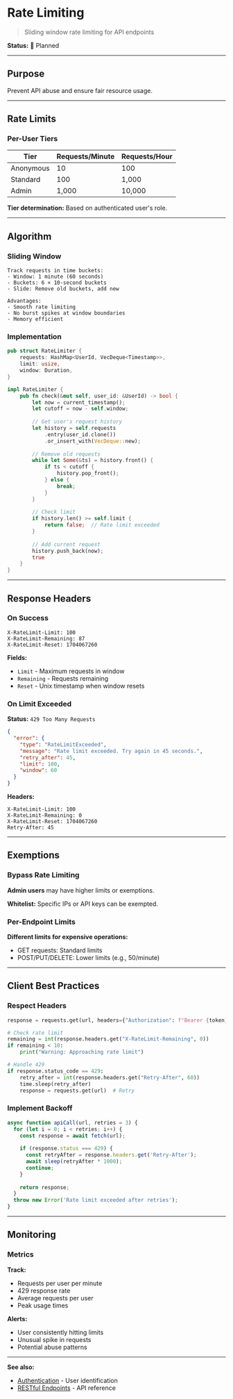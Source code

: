 # Rate Limiting

> Sliding window rate limiting for API endpoints

**Status:** 🔄 Planned

---

## Purpose

Prevent API abuse and ensure fair resource usage.

---

## Rate Limits

### Per-User Tiers

| Tier | Requests/Minute | Requests/Hour |
|------|-----------------|---------------|
| Anonymous | 10 | 100 |
| Standard | 100 | 1,000 |
| Admin | 1,000 | 10,000 |

**Tier determination:** Based on authenticated user's role.

---

## Algorithm

### Sliding Window

```
Track requests in time buckets:
- Window: 1 minute (60 seconds)
- Buckets: 6 × 10-second buckets
- Slide: Remove old buckets, add new

Advantages:
- Smooth rate limiting
- No burst spikes at window boundaries
- Memory efficient
```

### Implementation

```rust
pub struct RateLimiter {
    requests: HashMap<UserId, VecDeque<Timestamp>>,
    limit: usize,
    window: Duration,
}

impl RateLimiter {
    pub fn check(&mut self, user_id: &UserId) -> bool {
        let now = current_timestamp();
        let cutoff = now - self.window;
        
        // Get user's request history
        let history = self.requests
            .entry(user_id.clone())
            .or_insert_with(VecDeque::new);
        
        // Remove old requests
        while let Some(&ts) = history.front() {
            if ts < cutoff {
                history.pop_front();
            } else {
                break;
            }
        }
        
        // Check limit
        if history.len() >= self.limit {
            return false;  // Rate limit exceeded
        }
        
        // Add current request
        history.push_back(now);
        true
    }
}
```

---

## Response Headers

### On Success

```
X-RateLimit-Limit: 100
X-RateLimit-Remaining: 87
X-RateLimit-Reset: 1704067260
```

**Fields:**
- `Limit` - Maximum requests in window
- `Remaining` - Requests remaining
- `Reset` - Unix timestamp when window resets

### On Limit Exceeded

**Status:** `429 Too Many Requests`

```json
{
  "error": {
    "type": "RateLimitExceeded",
    "message": "Rate limit exceeded. Try again in 45 seconds.",
    "retry_after": 45,
    "limit": 100,
    "window": 60
  }
}
```

**Headers:**
```
X-RateLimit-Limit: 100
X-RateLimit-Remaining: 0
X-RateLimit-Reset: 1704067260
Retry-After: 45
```

---

## Exemptions

### Bypass Rate Limiting

**Admin users** may have higher limits or exemptions.

**Whitelist:** Specific IPs or API keys can be exempted.

### Per-Endpoint Limits

**Different limits for expensive operations:**
- GET requests: Standard limits
- POST/PUT/DELETE: Lower limits (e.g., 50/minute)

---

## Client Best Practices

### Respect Headers

```python
response = requests.get(url, headers={"Authorization": f"Bearer {token}"})

# Check rate limit
remaining = int(response.headers.get("X-RateLimit-Remaining", 0))
if remaining < 10:
    print("Warning: Approaching rate limit")

# Handle 429
if response.status_code == 429:
    retry_after = int(response.headers.get("Retry-After", 60))
    time.sleep(retry_after)
    response = requests.get(url)  # Retry
```

### Implement Backoff

```javascript
async function apiCall(url, retries = 3) {
  for (let i = 0; i < retries; i++) {
    const response = await fetch(url);
    
    if (response.status === 429) {
      const retryAfter = response.headers.get('Retry-After');
      await sleep(retryAfter * 1000);
      continue;
    }
    
    return response;
  }
  throw new Error('Rate limit exceeded after retries');
}
```

---

## Monitoring

### Metrics

**Track:**
- Requests per user per minute
- 429 response rate
- Average requests per user
- Peak usage times

**Alerts:**
- User consistently hitting limits
- Unusual spike in requests
- Potential abuse patterns

---

**See also:**
- [Authentication](authentication.md) - User identification
- [RESTful Endpoints](restful-endpoints.md) - API reference
